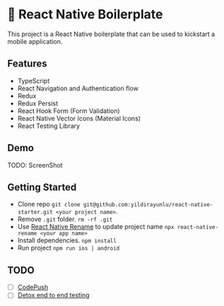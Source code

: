 # 📱 React Native Boilerplate

This project is a React Native boilerplate that can be used to kickstart a mobile application.

## Features

- TypeScript
- React Navigation and Authentication flow
- Redux
- Redux Persist
- React Hook Form (Form Validation)
- React Native Vector Icons (Material Icons)
- React Testing Library

## Demo

TODO: ScreenShot

## Getting Started

- Clone repo `git clone git@github.com:yildirayunlu/react-native-starter.git <your project name>`.
- Remove `.git` folder. `rm -rf .git`
- Use [React Native Rename](https://github.com/junedomingo/react-native-rename) to update project name `npx react-native-rename <your app name>`
- Install dependencies. `npm install`
- Run project `npm run ios | android`

## TODO

- [ ] [CodePush](https://github.com/microsoft/react-native-code-push)
- [ ] [Detox end to end testing](https://github.com/wix/Detox)
